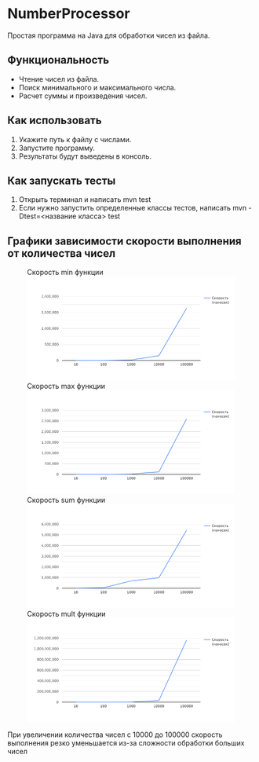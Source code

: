 # NumberProcessor

Простая программа на Java для обработки чисел из файла.

## Функциональность

- Чтение чисел из файла.
- Поиск минимального и максимального числа.
- Расчет суммы и произведения чисел.

## Как использовать

1. Укажите путь к файлу с числами.
2. Запустите программу.
3. Результаты будут выведены в консоль.

## Как запускать тесты
1. Открыть терминал и написать mvn test
2. Если нужно запустить определенные классы тестов, написать mvn -Dtest=<название класса> test

## Графики зависимости скорости выполнения от количества чисел
<figure>
    <figcaption>Скорость min функции</figcaption>
    <img src="charts/min.png" title="Скорость min функци">
    <figcaption>Скорость max функции</figcaption>
    <img src="charts/max.png" title="Скорость max функци">
    <figcaption>Скорость sum функции</figcaption>
    <img src="charts/sum.png" title="Скорость sum функци">
    <figcaption>Скорость mult функции</figcaption>
    <img src="charts/mult.png" title="Скорость mult функци">
</figure>
При увеличении количества чисел с 10000 до 100000 скорость выполнения резко уменьшается из-за сложности обработки больших чисел

